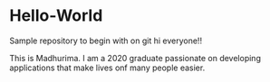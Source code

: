 # Hello-World
Sample repository to begin with on git
hi everyone!!

This is Madhurima.
I am a 2020 graduate passionate on developing applications that make lives onf many people easier.
